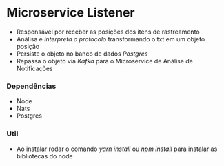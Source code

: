 # Microservice Listener
- Responsável por receber as posições dos itens de rastreamento
- Análisa e _interpreta o protocolo_ transformando o txt em um objeto posição
- Persiste o objeto no banco de dados _Postgres_
- Repassa o objeto via _Kafka_ para o Microservice de Análise de Notificações

### Dependências
- Node
- Nats
- Postgres

### Util
- Ao instalar rodar o comando _yarn install_ ou _npm install_ para instalar as bibliotecas do node

